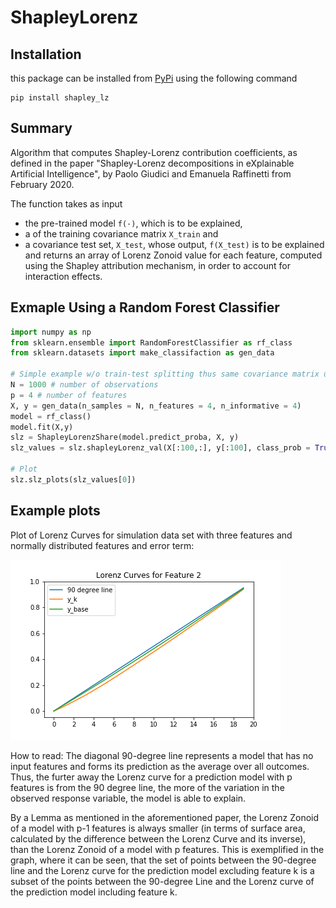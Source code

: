 # ShapleyLorenz

## Installation
this package can be installed from [PyPi](https://pypi.org/project/shapley-lz/) using the following command

```
pip install shapley_lz
```

## Summary

Algorithm that computes Shapley-Lorenz contribution coefficients, as defined in the paper "Shapley-Lorenz decompositions in eXplainable Artificial Intelligence", by Paolo Giudici and Emanuela Raffinetti from February 2020.

The function takes as input
* the pre-trained model `f(·)`, which is to be explained,
* a of the training covariance matrix `X_train` and
* a covariance test set, `X_test`, whose output, `f(X_test)` is to be explained
and returns an array of Lorenz Zonoid value for each feature, computed using the Shapley attribution mechanism, in order to account for interaction effects.

## Exmaple Using a Random Forest Classifier
```Python
import numpy as np
from sklearn.ensemble import RandomForestClassifier as rf_class
from sklearn.datasets import make_classifaction as gen_data

# Simple example w/o train-test splitting thus same covariance matrix used and only first 100 observations explained
N = 1000 # number of observations
p = 4 # number of features
X, y = gen_data(n_samples = N, n_features = 4, n_informative = 4)
model = rf_class()
model.fit(X,y)
slz = ShapleyLorenzShare(model.predict_proba, X, y)
slz_values = slz.shapleyLorenz_val(X[:100,:], y[:100], class_prob = True, pred_out = 'predict_proba')

# Plot
slz.slz_plots(slz_values[0])
```

## Example plots

Plot of Lorenz Curves for simulation data set with three features and normally distributed features and error term:

![Lorenz curve for feature 2](Pictures/Lorenz_Curve.png)

How to read:
The diagonal 90-degree line represents a model that has no input features and forms its prediction as the average over all outcomes. Thus, the furter away the Lorenz curve for a prediction model with p features is from the 90 degree line, the more of the variation in the observed response variable, the model is able to explain.

By a Lemma as mentioned in the aforementioned paper, the Lorenz Zonoid of a model with p-1 features is always smaller (in terms of surface area, calculated by the difference between the Lorenz Curve and its inverse), than the Lorenz Zonoid of a model with p features. This is exemplified in the graph, where it can be seen, that the set of points between the 90-degree line and the Lorenz curve for the prediction model excluding feature k is a subset of the points between the 90-degree Line and the Lorenz curve of the prediction model including feature k.
